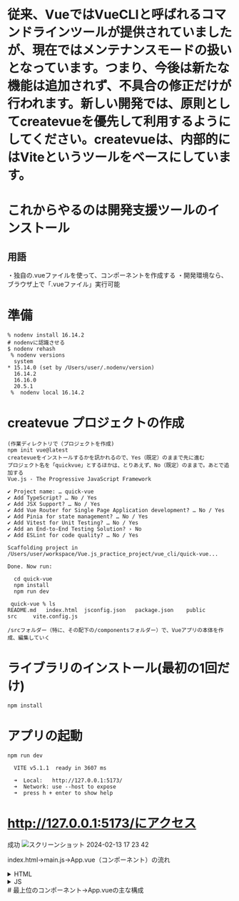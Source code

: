 # 従来、VueではVueCLIと呼ばれるコマンドラインツールが提供されていましたが、現在ではメンテナンスモードの扱いとなっています。つまり、今後は新たな機能は追加されず、不具合の修正だけが行われます。新しい開発では、原則としてcreatevueを優先して利用するようにしてください。createvueは、内部的にはViteというツールをベースにしています。

# これからやるのは開発支援ツールのインストール
## 用語
・独自の.vueファイルを使って、コンポーネントを作成する
・開発環境なら、ブラウザ上で「.vueファイル」実行可能

# 準備
```
% nodenv install 16.14.2
# nodenvに認識させる
$ nodenv rehash
 % nodenv versions
  system
* 15.14.0 (set by /Users/user/.nodenv/version)
  16.14.2
  16.16.0
  20.5.1
 %  nodenv local 16.14.2
```

# createvue プロジェクトの作成
```
(作業ディレクトリで（プロジェクトを作成)
npm init vue@latest
createvueをインストールするかを訊かれるので、Yes（既定）のままで先に進む
プロジェクト名を「quickvue」とするほかは、とりあえず、No（既定）のままで。あとで追加する
Vue.js - The Progressive JavaScript Framework

✔ Project name: … quick-vue
✔ Add TypeScript? … No / Yes
✔ Add JSX Support? … No / Yes
✔ Add Vue Router for Single Page Application development? … No / Yes
✔ Add Pinia for state management? … No / Yes
✔ Add Vitest for Unit Testing? … No / Yes
✔ Add an End-to-End Testing Solution? › No
✔ Add ESLint for code quality? … No / Yes

Scaffolding project in /Users/user/workspace/Vue.js_practice_project/vue_cli/quick-vue...

Done. Now run:

  cd quick-vue
  npm install
  npm run dev

```

```
 quick-vue % ls
README.md	index.html	jsconfig.json	package.json	public		src		vite.config.js

/srcフォルダー（特に、その配下の/componentsフォルダー）で、Vueアプリの本体を作成、編集していく

```

# ライブラリのインストール(最初の1回だけ)
```
npm install
```

# アプリの起動
```
npm run dev

  VITE v5.1.1  ready in 3607 ms

  ➜  Local:   http://127.0.0.1:5173/
  ➜  Network: use --host to expose
  ➜  press h + enter to show help
```
# http://127.0.0.1:5173/にアクセス
成功
![スクリーンショット 2024-02-13 17 23 42](https://github.com/kb8864/Study-Notes/assets/128299525/d9cca6d7-6623-4d01-b199-9620c4553b24)


index.html→main.js→App.vue（コンポーネント）の流れ
<details>
  <summary>HTML</summary>
  
```
<body>
<!--コンポーネントを反映する領域>
<divid="app">
</div>

<!--b.アプリをインポートする領域>
<scripttype="module"src="/src/main.js"></script>

```

</details>

<details>
  <summary>JS</summary>
  
```
//アプリを動作するためのVueライブラリのインポート
import {createApp} from 'vue'
//アプリ本体のインポート
import App from './App.vue'
//c.Vueアプリの起動終了を管理するインスタンス
createApp(App).mount('#app')

```

</details>
 # 最上位のコンポーネント→App.vueの主な構成
<script>要素：コンポーネント定義（JavaScript）
<template>要素：コンポーネントの見た目（HTML）
<style>要素：コンポーネントに適用するスタイル（CSS）
  ブラウザが開発サーバにアクセス後にindex.htmlを受け取りindex.htmlファイルに設定されているmain.jsファイルをダウンロードしてブラウザ上で実行することでdiv要素の間にコンテンツが挿入
つまり、1ファイルに3つの言語をまとめることで管理がしやすくなってるのがVueの特徴。
    こんな感じのファイル構成となる
 
![スクリーンショット 2024-02-13 17 55 09](https://github.com/kb8864/Study-Notes/assets/128299525/b3af8c83-6858-4e71-af59-2671492382e0)

 HelloWorld.vue・・・HelloWorld.vueコンポーネント
 App.vue・・・メインコンポーネント

 # HelloWorld.vueのコードを書き換える
一番最初はごちゃごちゃと書いてあるけど、書き換える。

 
<details>
  <summary>HelloWorld.vue</summary>
  
```
<!-- 書き換え後 -->
<template>
  <!--HTMLを記載するタグです-->
  <div id="app">
    <p>{{ message }}</p>
  </div>
</template>

<script>
// スクリプトを記載するタグです
  export default {
    data: function() {
      return {
        message: 'Hello World'
      }
    },
  }
</script>

<style scoped>
/** CSSを記載するタグです */
  p {
    color: green;
  }
</style>

```

</details>

アイコン付きのHello Worldが表示される

![スクリーンショット 2024-02-13 18 34 31](https://github.com/kb8864/Study-Notes/assets/128299525/42a4b86c-96f8-4eae-ad01-7a48fa1e0083)

# Vueのロゴを削除する
App.vue」を編集し、Vueのロゴを削除
App.vueの以下<img>タグでロゴの画像を読み込んでいるのでコメントアウト

<details>
  <summary>App.vue</summary>
  
```

<template>
  <header>
    <!-- <img alt="Vue logo" class="logo" src="./assets/logo.svg" width="125" height="125" /> -->

    <div class="wrapper">
      <HelloWorld msg="You did it!" />
    </div>
  </header>

</template>

```

</details>

# 簡単なリアクティブシステムの作り方
## Counter.vue コンポーネントの作成
Counter.vue ファイルは、プロジェクトの src/components ディレクトリ内に手動で作成
```
cd src/components
touch Counter.vue
```
## コンポーネントの定義
Counter.vue のコード
```
<template>
  <div>
    <h1>{{ count }}</h1>
    <button @click="increment">Increment</button>
  </div>
</template>

<script setup>
import { ref } from 'vue';

const count = ref(0);

function increment() {
  count.value++;
}
</script>

<style>
/* ここにスタイルを追加 */
</style>
```

## Counter.vue コンポーネントを作成した後、 App.vue でこのコンポーネントを使用
App.vue は通常、プロジェクトのエントリーポイントとして機能するコンポーネント
App.vue で Counter.vue コンポーネントを使用するには、まずインポートする必要があるのでやる
App.vue の <script> タグ内に以下のコードを追加
```
import Counter from './components/Counter.vue'
```
そして、コンポーネントの使用の使用。
App.vue のテンプレート内で <Counter /> タグを追加して、コンポーネントを使用
```
<template>
  <div id="app">
    <Counter />
  </div>
</template>

<script setup>
import Counter from './components/Counter.vue'
</script>

```
修正完了したApp.vue
```
<script setup>
import Counter from './components/Counter.vue'
</script>

<template>
  <main>
    <Counter />
  </main>
</template>

<style scoped>
main {
  display: flex;
  justify-content: center;
  align-items: center;
  min-height: 100vh;
}
</style>


```
アプリケーションは起動時にCounter コンポーネントのみを表示

# ここまでの復習
<details>
  <summary>一番最初のApp.vue</summary>
  
```
<script setup>
import HelloWorld from './components/HelloWorld.vue'
import TheWelcome from './components/TheWelcome.vue'
</script>

<template>
  <header>
    <img alt="Vue logo" class="logo" src="./assets/logo.svg" width="125" height="125" />

    <div class="wrapper">
      <HelloWorld msg="You did it!" />
    </div>
  </header>

  <main>
    <TheWelcome />
  </main>
</template>

<style scoped>
header {
  line-height: 1.5;
}

.logo {
  display: block;
  margin: 0 auto 2rem;
}

@media (min-width: 1024px) {
  header {
    display: flex;
    place-items: center;
    padding-right: calc(var(--section-gap) / 2);
  }

  .logo {
    margin: 0 2rem 0 0;
  }

  header .wrapper {
    display: flex;
    place-items: flex-start;
    flex-wrap: wrap;
  }
}
</style>

```

</details>

# アイコンを表示し、緑色の文字で「HelloWorld」と表示
TheWelcome コンポーネントとかいう邪魔なコンポーネントが描かれているので削除
<details>
  <summary>修正後のApp.vue</summary>
  
```
<script setup>
import HelloWorld from './components/HelloWorld.vue'
</script>

<template>
  <header>
    <img alt="Vue logo" class="logo" src="./assets/logo.svg" width="125" height="125" />
    <HelloWorld />
  </header>
</template>

<style scoped>
header {
  line-height: 1.5;
  text-align: center; /* 中央揃えに修正 */
}

.logo {
  display: block;
  margin: 0 auto 2rem;
}

@media (min-width: 1024px) {
  header {
    display: flex;
    flex-direction: column; /* ロゴとテキストを縦に並べる */
    align-items: center; /* 中央揃えに修正 */
    padding-right: calc(var(--section-gap) / 2);
  }

  .logo {
    margin-bottom: 2rem; /* ロゴとテキストの間隔を調整 */
  }
}
</style>

```

</details>

<details>
  <summary>他のコンポーネント</summary>
  
```
<template>
  <!--HTMLを記載するタグです-->
  <div id="app">
    <p>{{ message }}</p>
  </div>
</template>

<script>
// スクリプトを記載するタグです
  export default {
    data: function() {
      return {
        message: 'Hello World'
      }
    },
  }
</script>

<style scoped>
/** CSSを記載するタグです */
  p {
    color: green;
  }
</style>


```

</details>

<details>
  <summary>JS</summary>
  
```
import './assets/main.css'

import { createApp } from 'vue'
import App from './App.vue'

createApp(App).mount('#app')
// main.js によってアプリケーションが起動され、
// App.vue がマウントされると、Vueのロゴとともに「Hello World」のメッセージが緑色の文字で表示
```

</details>

npm run devで起動
http://localhost:5173/

<img width="249" alt="スクリーンショット 2024-02-13 20 04 06" src="https://github.com/kb8864/Study-Notes/assets/128299525/7404f5f3-afd4-49ec-a92a-f89efa13f230">
